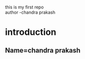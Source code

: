 this is my first repo
<br>
author -chandra prakash
<h1>introduction</h1>
<h2>
  Name=chandra prakash
</h2>

